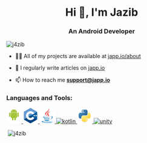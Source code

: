 <h1 align="center">Hi 👋, I'm Jazib</h1>
<h3 align="center">An Android Developer</h3>

<p align="left"> <img src="https://komarev.com/ghpvc/?username=j4zib&label=Profile%20views&color=0e75b6&style=flat" alt="j4zib" /> </p>

- 👨‍💻 All of my projects are available at [japp.io/about](japp.io/about)

- 📝 I regularly write articles on [japp.io](japp.io)

- 📫 How to reach me **support@japp.io**


<h3 align="left">Languages and Tools:</h3>
<p align="left"> <a href="https://developer.android.com" target="_blank"> <img src="https://raw.githubusercontent.com/devicons/devicon/master/icons/android/android-original-wordmark.svg" alt="android" width="40" height="40"/> </a> <a href="https://www.w3schools.com/cpp/" target="_blank"> <img src="https://raw.githubusercontent.com/devicons/devicon/master/icons/cplusplus/cplusplus-original.svg" alt="cplusplus" width="40" height="40"/> </a> <a href="https://www.java.com" target="_blank"> <img src="https://raw.githubusercontent.com/devicons/devicon/master/icons/java/java-original.svg" alt="java" width="40" height="40"/> </a> <a href="https://kotlinlang.org" target="_blank"> <img src="https://www.vectorlogo.zone/logos/kotlinlang/kotlinlang-icon.svg" alt="kotlin" width="40" height="40"/> </a> <a href="https://www.python.org" target="_blank"> <img src="https://raw.githubusercontent.com/devicons/devicon/master/icons/python/python-original.svg" alt="python" width="40" height="40"/> </a> <a href="https://unity.com/" target="_blank"> <img src="https://www.vectorlogo.zone/logos/unity3d/unity3d-icon.svg" alt="unity" width="40" height="40"/> </a> </p>

<p>&nbsp;<img align="center" src="https://github-readme-stats.vercel.app/api?username=j4zib&show_icons=true&locale=en" alt="j4zib" /></p>
